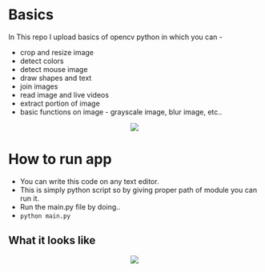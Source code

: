 # Basics

In This repo I upload basics of opencv python in which you can -

  * crop and resize image
  * detect colors
  * detect mouse image
  * draw shapes and text
  * join images 
  * read image and live videos
  * extract portion of image
  * basic functions on image  - grayscale image, blur image, etc..

<p align="center">
  <img src="image.png">
</p>

# How to run app 

 * You can write this code on any text editor.
 * This is simply python script so by giving proper path of module you can run it.
 * Run the main.py file by doing..
 * `python main.py`
 
## What it looks like

<p align="center">
  <img src="video.gif">
</p>
